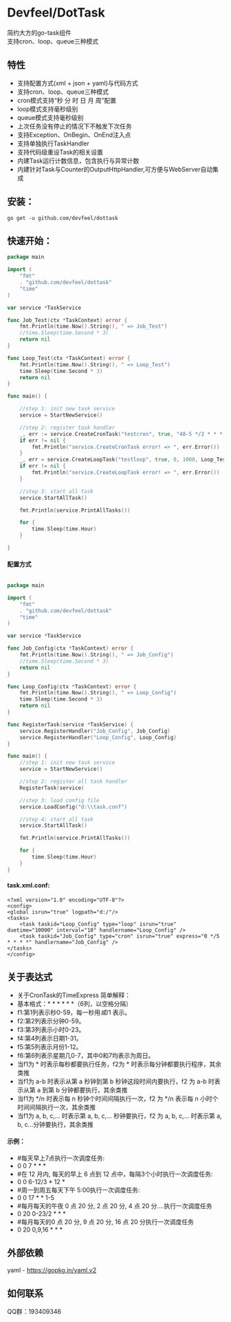 # Devfeel/DotTask
简约大方的go-task组件
<br>支持cron、loop、queue三种模式


## 特性
* 支持配置方式(xml + json + yaml)与代码方式
* 支持cron、loop、queue三种模式
* cron模式支持“秒 分 时 日 月 周”配置
* loop模式支持毫秒级别
* queue模式支持毫秒级别
* 上次任务没有停止的情况下不触发下次任务
* 支持Exception、OnBegin、OnEnd注入点
* 支持单独执行TaskHandler
* 支持代码级重设Task的相关设置
* 内建Task运行计数信息，包含执行与异常计数
* 内建针对Task与Counter的OutputHttpHandler,可方便与WebServer自动集成


## 安装：

```
go get -u github.com/devfeel/dottask
```

## 快速开始：

```go
package main

import (
	"fmt"
	. "github.com/devfeel/dottask"
	"time"
)

var service *TaskService

func Job_Test(ctx *TaskContext) error {
	fmt.Println(time.Now().String(), " => Job_Test")
	//time.Sleep(time.Second * 3)
	return nil
}

func Loop_Test(ctx *TaskContext) error {
	fmt.Println(time.Now().String(), " => Loop_Test")
	time.Sleep(time.Second * 3)
	return nil
}

func main() {

    //step 1: init new task service
	service = StartNewService()

	//step 2: register task handler
	_, err := service.CreateCronTask("testcron", true, "48-5 */2 * * * *", Job_Test, nil)
	if err != nil {
		fmt.Println("service.CreateCronTask error! => ", err.Error())
	}
	_, err = service.CreateLoopTask("testloop", true, 0, 1000, Loop_Test, nil)
	if err != nil {
		fmt.Println("service.CreateLoopTask error! => ", err.Error())
	}

	//step 3: start all task
	service.StartAllTask()

	fmt.Println(service.PrintAllTasks())

	for {
		time.Sleep(time.Hour)
	}

}

```

#### 配置方式
```go

package main

import (
	"fmt"
	. "github.com/devfeel/dottask"
	"time"
)

var service *TaskService

func Job_Config(ctx *TaskContext) error {
	fmt.Println(time.Now().String(), " => Job_Config")
	//time.Sleep(time.Second * 3)
	return nil
}

func Loop_Config(ctx *TaskContext) error {
	fmt.Println(time.Now().String(), " => Loop_Config")
	time.Sleep(time.Second * 3)
	return nil
}

func RegisterTask(service *TaskService) {
	service.RegisterHandler("Job_Config", Job_Config)
	service.RegisterHandler("Loop_Config", Loop_Config)
}

func main() {
	//step 1: init new task service
	service = StartNewService()

	//step 2: register all task handler
	RegisterTask(service)

	//step 3: load config file
	service.LoadConfig("d:\\task.conf")

	//step 4: start all task
	service.StartAllTask()

	fmt.Println(service.PrintAllTasks())

	for {
		time.Sleep(time.Hour)
	}
}

```
#### task.xml.conf:
```
<?xml version="1.0" encoding="UTF-8"?>
<config>
<global isrun="true" logpath="d:/"/>
<tasks>
    <task taskid="Loop_Config" type="loop" isrun="true" duetime="10000" interval="10" handlername="Loop_Config" />
    <task taskid="Job_Config" type="cron" isrun="true" express="0 */5 * * * *" handlername="Job_Config" />
</tasks>
</config>

```


## 关于表达式
* 关于CronTask的TimeExpress 简单解释：
* 基本格式：* * * * * *（6列，以空格分隔）
* f1:第1列表示秒0-59，每一秒用*或*/1 表示。
* f2:第2列表示分钟0-59。
* f3:第3列表示小时0-23。
* f4:第4列表示日期1-31。
* f5:第5列表示月份1-12。
* f6:第6列表示星期几0-7，其中0和7均表示为周日。
* 当f1为 * 时表示每秒都要执行任务，f2为 * 时表示每分钟都要执行程序，其余类推
* 当f1为 a-b 时表示从第 a 秒钟到第 b 秒钟这段时间内要执行，f2 为 a-b 时表示从第 a 到第 b 分钟都要执行，其余类推
* 当f1为 */n 时表示每 n 秒钟个时间间隔执行一次，f2 为 */n 表示每 n 小时个时间间隔执行一次，其余类推
* 当f1为 a, b, c,... 时表示第 a, b, c,... 秒钟要执行，f2 为 a, b, c,... 时表示第 a, b, c...分钟要执行，其余类推
#### 示例：
* #每天早上7点执行一次调度任务:
* 0 0 7 * * *
* #在 12 月内, 每天的早上 6 点到 12 点中，每隔3个小时执行一次调度任务:
* 0 0 6-12/3 * 12 *
* #周一到周五每天下午 5:00执行一次调度任务:
* 0 0 17 * * 1-5
* #每月每天的午夜 0 点 20 分, 2 点 20 分, 4 点 20 分....执行一次调度任务
* 0 20 0-23/2 * * *
* #每月每天的0 点 20 分, 9 点 20 分, 16 点 20 分执行一次调度任务
* 0 20 0,9,16 * * *


## 外部依赖
yaml - https://gopkg.in/yaml.v2


## 如何联系
QQ群：193409346
